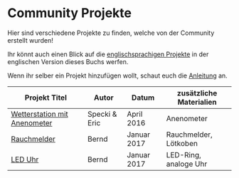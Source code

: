 # Community Projekte

Hier sind verschiedene Projekte zu finden, welche von der Community erstellt wurden!

Ihr könnt auch einen Blick auf die [englischsprachigen Projekte](../../en/community_projects/index.html) in der englischen Version dieses Buchs werfen.

Wenn ihr selber ein Projekt hinzufügen wollt, schaut euch die [Anleitung](../eigene_projekte.md) an.


| Projekt Titel                 | Autor | Datum    | zusätzliche Materialien |
|-------------------------------|-------|----------|-------------------------|
| [Wetterstation mit Anenometer](wetterstation_windmesser.md) | Specki & Eric | April 2016 | Anenometer |
| [Rauchmelder](rauchmelder.md) | Bernd | Januar 2017 | Rauchmelder, Lötkoben   |
| [LED Uhr](led_clock.md)       | Bernd | Januar 2017 | LED-Ring, analoge Uhr   |

